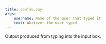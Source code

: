 ```yaml
---
title: confab.say
args:
    username: Name of the user that typed it
    text: Whatever the user typed
---
```

Output produced from typing into the input box.
